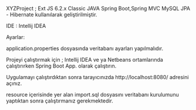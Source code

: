 XYZProject ; Ext JS 6.2.x Classic JAVA Spring Boot,Spring MVC MySQL JPA - Hibernate kullanılarak geliştirilmiştir.

IDE : Intellij IDEA

Ayarlar:

application.properties dosyasında veritabanı ayarları yapılmalıdır.

Projeyi çalıştırmak için ; Intellij IDEA ve ya Netbeans ortamlarında çalıştırırken Spring Boot App. olarak çalıştırın.

Uygulamayı çalıştırdıktan sonra tarayıcınızda http://localhost:8080/ adresini açınız.

resource içerisinde yer alan import.sql dosyasını veritabanı kurulumunu yaptıktan sonra çalıştırmanız gerekmektedir.
